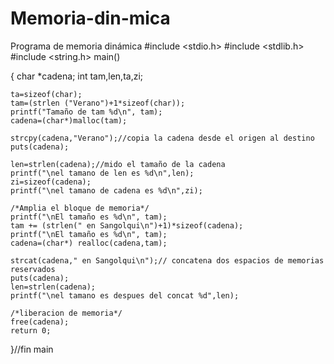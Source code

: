 # Memoria-din-mica
Programa de memoria dinámica
#include <stdio.h>
#include <stdlib.h>
#include <string.h>
main()

{
	char *cadena;
	int tam,len,ta,zi;
	
	ta=sizeof(char);
	tam=(strlen ("Verano")+1*sizeof(char));
	printf("Tamaño de tam %d\n", tam);
	cadena=(char*)malloc(tam);
	
	strcpy(cadena,"Verano");//copia la cadena desde el origen al destino
	puts(cadena);
	
	len=strlen(cadena);//mido el tamaño de la cadena
	printf("\nel tamano de len es %d\n",len);
	zi=sizeof(cadena);
	printf("\nel tamano de cadena es %d\n",zi);
	
	/*Amplia el bloque de memoria*/
	printf("\nEl tamaño es %d\n", tam);
	tam += (strlen(" en Sangolqui\n")+1)*sizeof(cadena);
	printf("\nEl tamaño es %d\n", tam);
	cadena=(char*) realloc(cadena,tam);
	
	strcat(cadena," en Sangolqui\n");// concatena dos espacios de memorias reservados
	puts(cadena);
	len=strlen(cadena);
	printf("\nel tamano es despues del concat %d",len);
	
	/*liberacion de memoria*/
	free(cadena);
	return 0;
}//fin main
